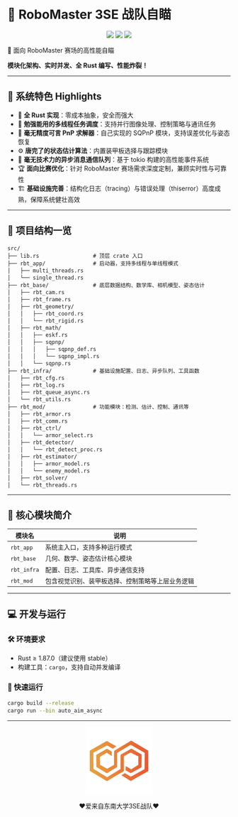 # 🤖 RoboMaster 3SE 战队自瞄

<p align="center">
  <img src="https://img.shields.io/badge/Language-Rust-orange?style=for-the-badge"/>
  <img src="https://img.shields.io/badge/Platform-RoboMaster-blue?style=for-the-badge"/>
  <img src="https://img.shields.io/badge/SEU-3SE%20Team-red?style=for-the-badge"/>
</p>

🚀 面向 RoboMaster 赛场的高性能自瞄

**模块化架构、实时并发、全 Rust 编写、性能炸裂！**

---

## 🧠 系统特色 Highlights

- 🦀 **全 Rust 实现**：零成本抽象，安全而强大
- 🚦 **勉强能用的多线程任务调度**：支持并行图像处理、控制策略与通讯任务
- 🎯 **毫无精度可言 PnP 求解器**：自己实现的 SQPnP 模块，支持误差优化与姿态恢复
- ⚙️ **唐完了的状态估计算法**：内置装甲板选择与跟踪模块
- 📡 **毫无技术力的异步消息通信队列**：基于 tokio 构建的高性能事件系统
- 🏆 **面向比赛优化**：针对 RoboMaster 赛场需求深度定制，兼顾实时性与可靠性
- 🏗️ **基础设施完善**：结构化日志（tracing）与错误处理（thiserror）高度成熟，保障系统健壮高效

---

## 🧱 项目结构一览

```text
src/
├── lib.rs                 # 顶层 crate 入口
├── rbt_app/               # 启动器，支持多线程与单线程模式
│   ├── multi_threads.rs
│   └── single_thread.rs
├── rbt_base/              # 底层数据结构、数学库、相机模型、姿态估计
│   ├── rbt_cam.rs
│   ├── rbt_frame.rs
│   ├── rbt_geometry/
│   │   ├── rbt_coord.rs
│   │   └── rbt_rigid.rs
│   ├── rbt_math/
│   │   ├── eskf.rs
│   │   ├── sqpnp/
│   │   │   ├── sqpnp_def.rs
│   │   │   └── sqpnp_impl.rs
│   │   └── sqpnp.rs
├── rbt_infra/             # 基础设施配置、日志、异步队列、工具函数
│   ├── rbt_cfg.rs
│   ├── rbt_log.rs
│   ├── rbt_queue_async.rs
│   └── rbt_utils.rs
├── rbt_mod/               # 功能模块：检测、估计、控制、通讯等
│   ├── rbt_armor.rs
│   ├── rbt_comm.rs
│   ├── rbt_ctrl/
│   │   └── armor_select.rs
│   ├── rbt_detector/
│   │   └── rbt_detect_proc.rs
│   ├── rbt_estimator/
│   │   ├── armor_model.rs
│   │   └── enemy_model.rs
│   ├── rbt_solver/
│   └── rbt_threads.rs
```

---

## 📡 核心模块简介

| 模块名              | 说明                             |
| ---------------- | ------------------------------ |
| `rbt_app`        | 系统主入口，支持多种运行模式                 |
| `rbt_base`       | 几何、数学、姿态估计核心模块                 |
| `rbt_infra`      | 配置、日志、工具库、异步通信支持               |
| `rbt_mod`        | 包含视觉识别、装甲板选择、控制策略等上层业务逻辑       |

---

## 💻 开发与运行

### 🛠️ 环境要求

- Rust ≥ 1.87.0（建议使用 stable）
- 构建工具：`cargo`，支持自动并发编译

### 🚀 快速运行

```bash
cargo build --release
cargo run --bin auto_aim_async
```

---

<p align="center">
  <img src="assets/3se-logo.png" width="150" alt="3SE Logo"/>
  <p align="center">❤️爱来自东南大学3SE战队❤️</p>
</p>
